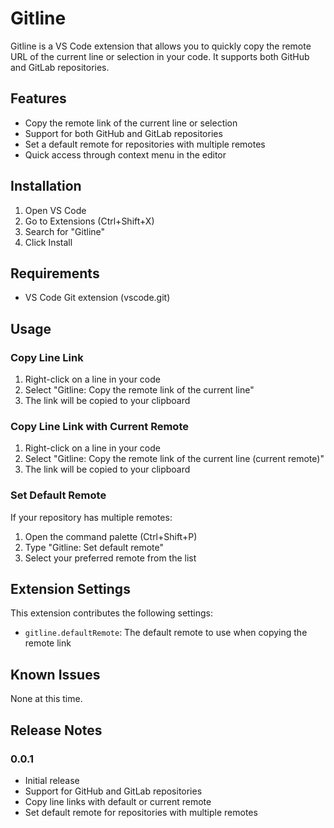 # Gitline

Gitline is a VS Code extension that allows you to quickly copy the remote URL of the current line or selection in your code. It supports both GitHub and GitLab repositories.

## Features

- Copy the remote link of the current line or selection
- Support for both GitHub and GitLab repositories
- Set a default remote for repositories with multiple remotes
- Quick access through context menu in the editor

## Installation

1. Open VS Code
2. Go to Extensions (Ctrl+Shift+X)
3. Search for "Gitline"
4. Click Install

## Requirements

- VS Code Git extension (vscode.git)

## Usage

### Copy Line Link

1. Right-click on a line in your code
2. Select "Gitline: Copy the remote link of the current line"
3. The link will be copied to your clipboard

### Copy Line Link with Current Remote

1. Right-click on a line in your code
2. Select "Gitline: Copy the remote link of the current line (current remote)"
3. The link will be copied to your clipboard

### Set Default Remote

If your repository has multiple remotes:

1. Open the command palette (Ctrl+Shift+P)
2. Type "Gitline: Set default remote"
3. Select your preferred remote from the list

## Extension Settings

This extension contributes the following settings:

* `gitline.defaultRemote`: The default remote to use when copying the remote link

## Known Issues

None at this time.

## Release Notes

### 0.0.1

- Initial release
- Support for GitHub and GitLab repositories
- Copy line links with default or current remote
- Set default remote for repositories with multiple remotes

